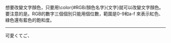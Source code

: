 想要改變文字顏色，只要用\\color{#RGB/顏色名字}{文字}就可以改變文字顏色。
要注意的是。RGB的數字三個個別只能用個位數，範圍是0-9和a-f 來表示紅色、綠色還有藍色的飽和度。
- - -
可愛くてご、
